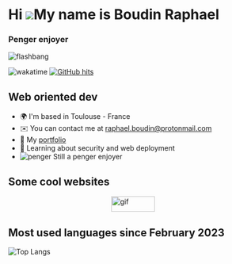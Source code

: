 Hi ![](https://user-images.githubusercontent.com/18350557/176309783-0785949b-9127-417c-8b55-ab5a4333674e.gif)My name is Boudin Raphael
======================================================================================================================================

### Penger enjoyer
![flashbang](https://penger.city/museum/pengers/Flashbang.gif)

![wakatime](https://wakatime.com/badge/user/b9d882a9-d94b-482a-9d1f-8082b3c0f003.svg) <a href="https://github.com/alwinw/alwinw" target="_blank"><img alt="GitHub hits" src="https://img.shields.io/github/last-commit/FruitPassion/FruitPassion?label=profile%20updated&style=flat-square"></a>

Web oriented dev
---------------------------

*   🌍  I'm based in Toulouse - France
*   ✉️  You can contact me at [raphael.boudin@protonmail.com](mailto:raphael.boudin@protonmail.com)
*   🤝  My [portfolio](https://fruitpassion.fr/)
*   🧠  Learning about security and web deployment
*  ![penger](https://penger.city/museum/pengers/GNUPenger.png)  Still a penger enjoyer

## Some cool websites

<div style="display: flex; flex-wrap: wrap; justify-content: center;">
  <a href="https://n3m0.fr" target="_blank">
      <img src="https://imgur.com/He1fHJA.gif" title="gif" alt="gif" width=88 height=31>
  </a>
</div>

## Most used languages since February 2023

![Top Langs](https://github-readme-stats.vercel.app/api/wakatime/?username=fruitpassion&layout=compact&theme=dracula&hide_border=true&langs_count=8&custom_title=Stats)




